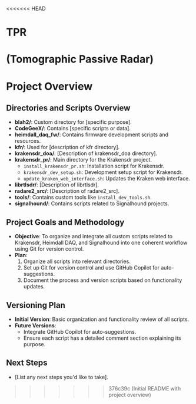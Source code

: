 <<<<<<< HEAD
# TPR
(Tomographic Passive Radar)
=======
# Project Overview

## Directories and Scripts Overview
- **blah2/**: Custom directory for [specific purpose].
- **CodeGeeX/**: Contains [specific scripts or data].
- **heimdall_daq_fw/**: Contains firmware development scripts and resources.
- **kfr/**: Used for [description of kfr directory].
- **krakensdr_doa/**: [Description of krakensdr_doa directory].
- **krakensdr_pr/**: Main directory for the Krakensdr project.
  - `install_krakensdr_pr.sh`: Installation script for Krakensdr.
  - `krakensdr_dev_setup.sh`: Development setup script for Krakensdr.
  - `update_kraken_web_interface.sh`: Updates the Kraken web interface.
- **librtlsdr/**: [Description of librtlsdr].
- **radare2_src/**: [Description of radare2_src].
- **tools/**: Contains custom tools like `install_dev_tools.sh`.
- **signalhound/**: Contains scripts related to Signalhound projects.

## Project Goals and Methodology
- **Objective**: To organize and integrate all custom scripts related to Krakensdr, Heimdall DAQ, and Signalhound into one coherent workflow using Git for version control.
- **Plan**: 
  1. Organize all scripts into relevant directories.
  2. Set up Git for version control and use GitHub Copilot for auto-suggestions.
  3. Document the process and version scripts based on functionality updates.
  
## Versioning Plan
- **Initial Version**: Basic organization and functionality review of all scripts.
- **Future Versions**: 
  - Integrate GitHub Copilot for auto-suggestions.
  - Ensure each script has a detailed comment section explaining its purpose.
  
## Next Steps
- [List any next steps you'd like to take].
>>>>>>> 376c39c (Initial README with project overview)
